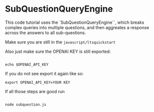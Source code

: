 # SubQuestionQueryEngine

This code tutorial uses the `SubQuestionQueryEngine``, which breaks complex queries into multiple questions, and then aggreates a response across the answers to all sub-questions.

Make sure you are still in the <code>javascript/ltsquickstart</code>

Also just make sure the OPENAI KEY is still exported: 

```devdocs_run

echo $OPENAI_API_KEY

```

If you do not see export it again like so:

```
export OPENAI_API_KEY=YOUR KEY
```


If all those steps are good run


```devdocs_run

node subquestion.js

```
